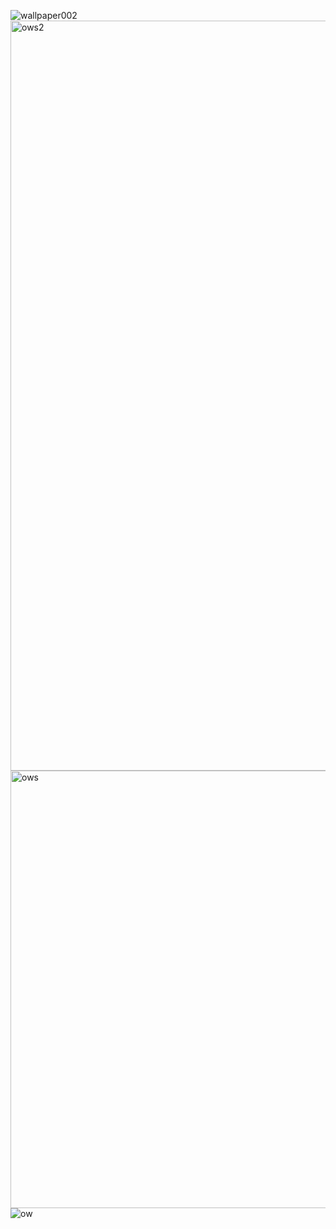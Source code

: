 ![wallpaper002](https://github.com/user-attachments/assets/d8ab8af2-a3e1-4d90-b26a-083d06af454d)
<img width="1200" height="1200" alt="ows2" src="https://github.com/user-attachments/assets/848f13dc-0bf4-42ae-ad51-06bb844a0cec" />
<img width="700" height="700" alt="ows" src="https://github.com/user-attachments/assets/42a0d170-5239-4d22-ae28-f574f249c1f8" />
![ow](https://github.com/user-attachments/assets/baa739b4-a341-48af-bd9b-07fc2e28a9fc)
